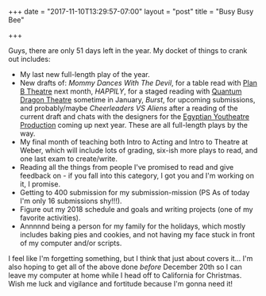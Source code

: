 +++
date = "2017-11-10T13:29:57-07:00"
layout = "post"
title = "Busy Busy Bee"

+++

Guys, there are only 51 days left in the year. My docket of things to crank out includes:

* My last new full-length play of the year.
* New drafts of: *Mommy Dances With The Devil*, for a table read with [Plan B Theatre](http://planbtheatre.org/) next month, *HAPPILY*, for a staged reading with [Quantum Dragon Theatre](https://www.quantumdragon.org/) sometime in January, *Burst*, for upcoming submissions, and probably/maybe *Cheerleaders VS Aliens* after a reading of the current draft and chats with the designers for the [Egyptian Youtheatre Production](https://www.egyptiantheatrecompany.org/about-youtheatre) coming up next year. These are all full-length plays by the way.
* My final month of teaching both Intro to Acting and Intro to Theatre at Weber, which will include lots of grading, six-ish more plays to read, and one last exam to create/write.
* Reading all the things from people I've promised to read and give feedback on - if you fall into this category, I got you and I'm working on it, I promise.
* Getting to 400 submission for my submission-mission (PS As of today I'm only 16 submissions shy!!!).
* Figure out my 2018 schedule and goals and writing projects (one of my favorite activities).
* Annnnnd being a person for my family for the holidays, which mostly includes baking pies and cookies, and not having my face stuck in front of my computer and/or scripts.

I feel like I'm forgetting something, but I think that just about covers it... I'm also hoping to get all of the above done *before* December 20th so I can leave my computer at home while I head off to California for Christmas. Wish me luck and vigilance and fortitude because I'm gonna need it!